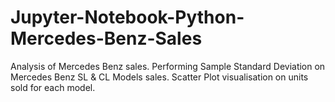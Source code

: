 # Jupyter-Notebook-Python-Mercedes-Benz-Sales
Analysis of Mercedes Benz sales. Performing Sample Standard Deviation on Mercedes Benz SL &amp; CL Models sales. Scatter Plot visualisation on units sold for each model.
